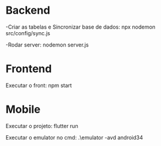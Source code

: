 # Backend
-Criar as tabelas e Sincronizar base de dados: 
npx nodemon src/config/sync.js

-Rodar server:
nodemon server.js


# Frontend
Executar o front:
npm start


# Mobile
Executar o projeto:
flutter run

Executar o emulator no cmd:
.\emulator -avd android34
